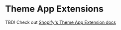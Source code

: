 # Theme App Extensions

TBD! Check out [Shopify's Theme App Extension docs](https://shopify.dev/apps/online-store/theme-app-extensions/getting-started)